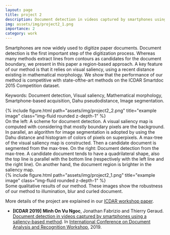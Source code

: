 ```yaml
---
layout: page
title: project 2
description: Document detection in videos captured by smartphones using a saliency-based method
img: assets/img/project2_1.png
importance: 2
category: work
---
```


Smartphones are now widely used to digitize 
paper documents. Document detection is the first important
step of the digitization process. Whereas many methods extract
lines from contours as candidates for the document boundary,
we present in this paper a region-based approach. A key feature
of our method is that it relies on visual saliency, using a recent
distance existing in mathematical morphology. We show that
the performance of our method is competitive with state-ofthe-art methods on the ICDAR Smartdoc 2015 Competition
dataset.

Keywords: Document detection, Visual saliency, Mathematical morphology, Smartphone-based acquisition, Dahu pseudodistance, Image segmentation.


<div class="row">
    <div class="col-sm mt-3 mt-md-0">
        {% include figure.html path="assets/img/project2_2.png" title="example image" class="img-fluid rounded z-depth-1" %}
    </div>
</div>
<div class="caption">
     On the left: A scheme for document detection. A visual saliency map is computed with considering that mostly boundary pixels are the
background. In parallel, an algorithm for image segmentation is adopted by using the Dahu distance and histogram of colors of pixels on superpixels. A max-tree of the visual saliency map is constructed. Then a candidate document is segmented from the max-tree. On the right: Document detection from the max-tree. A candidate document tends to have a quadrilateral shape, also the top line is parallel with the bottom line (respectively with the left line and the right line). On another hand, the document region is brighter in the saliency map.
</div>




<div class="row">
    <div class="col-sm mt-3 mt-md-0">
        {% include figure.html path="assets/img/project2_1.png" title="example image" class="img-fluid rounded z-depth-1" %}
    </div>
</div>
<div class="caption">
    Some qualitative results of our method. These images show the robustness of our method to illumination, blur and curled document.
</div>


More details of the project are explained in our [ICDAR workshop paper](https://www.lrde.epita.fr/dload/papers/movn.19.icdarw.pdf).
* <b id="ICDAR_2019">[ICDAR 2019]</b> <b>Minh On Vu Ngoc</b>, Jonathan Fabrizio and Thierry Geraud. [Document detection in videos captured by smartphones using a saliency-based method](https://www.lrde.epita.fr/dload/papers/movn.19.icdarw.pdf). In [International Conference on Document Analysis and Recognition Workshop](), 2019.